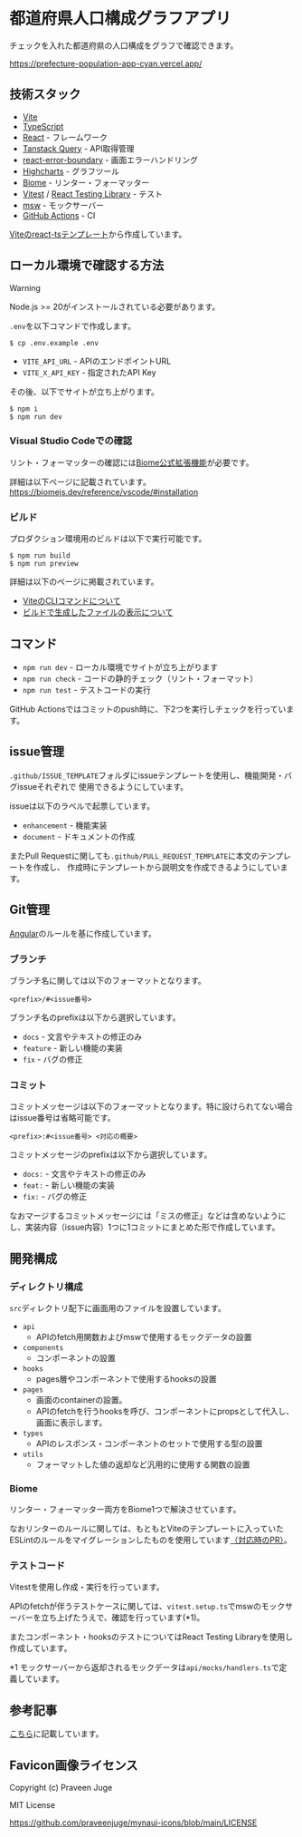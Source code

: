 # 都道府県人口構成グラフアプリ

チェックを入れた都道府県の人口構成をグラフで確認できます。

https://prefecture-population-app-cyan.vercel.app/

## 技術スタック

- [Vite](https://vite.dev/)
- [TypeScript](https://www.typescriptlang.org/) 
- [React](https://react.dev/) - フレームワーク
- [Tanstack Query](https://tanstack.com/query/latest) - API取得管理
- [react-error-boundary](https://github.com/bvaughn/react-error-boundary) - 画面エラーハンドリング
- [Highcharts](https://www.highcharts.com/) - グラフツール
- [Biome](https://biomejs.dev/) - リンター・フォーマッター
- [Vitest](https://vitest.dev/) / [React Testing Library](https://testing-library.com/docs/react-testing-library/intro) - テスト
- [msw](https://mswjs.io/) - モックサーバー
- [GitHub Actions](https://docs.github.com/en/actions) - CI

[Viteのreact-tsテンプレート](https://vite.dev/guide/#scaffolding-your-first-vite-project)から作成しています。

## ローカル環境で確認する方法

> [!WARNING]
> Node.js >= 20がインストールされている必要があります。

`.env`を以下コマンドで作成します。

```shell
$ cp .env.example .env
```

- `VITE_API_URL` - APIのエンドポイントURL
- `VITE_X_API_KEY` - 指定されたAPI Key

その後、以下でサイトが立ち上がります。

```shell
$ npm i
$ npm run dev
```

### Visual Studio Codeでの確認

リント・フォーマッターの確認には[Biome公式拡張機能](https://marketplace.visualstudio.com/items?itemName=biomejs.biome)が必要です。

詳細は以下ページに記載されています。
https://biomejs.dev/reference/vscode/#installation

### ビルド

プロダクション環境用のビルドは以下で実行可能です。

```shell
$ npm run build
$ npm run preview
```

詳細は以下のページに掲載されています。

- [ViteのCLIコマンドについて](https://vite.dev/guide/cli.html#vite-preview)
- [ビルドで生成したファイルの表示について](https://vite.dev/guide/troubleshooting#built-file-does-not-work-because-of-cors-error)

## コマンド

- `npm run dev` - ローカル環境でサイトが立ち上がります
- `npm run check` - コードの静的チェック（リント・フォーマット）
- `npm run test` - テストコードの実行

GitHub Actionsではコミットのpush時に、下2つを実行しチェックを行っています。


## issue管理

`.github/ISSUE_TEMPLATE`フォルダにissueテンプレートを使用し、機能開発・バグissueそれぞれで
使用できるようにしています。

issueは以下のラベルで起票しています。
- `enhancement` - 機能実装
- `document` - ドキュメントの作成

またPull Requestに関しても`.github/PULL_REQUEST_TEMPLATE`に本文のテンプレートを作成し、
作成時にテンプレートから説明文を作成できるようにしています。

## Git管理

[Angular](https://github.com/angular/angular/blob/main/CONTRIBUTING.md#-commit-message-format)のルールを基に作成しています。

### ブランチ

ブランチ名に関しては以下のフォーマットとなります。

```
<prefix>/#<issue番号>
```

ブランチ名のprefixは以下から選択しています。
- `docs` - 文言やテキストの修正のみ
- `feature` - 新しい機能の実装
- `fix` - バグの修正

### コミット

コミットメッセージは以下のフォーマットとなります。特に設けられてない場合はissue番号は省略可能です。

```
<prefix>:#<issue番号> <対応の概要>
```

コミットメッセージのprefixは以下から選択しています。
- `docs:` - 文言やテキストの修正のみ
- `feat:` - 新しい機能の実装
- `fix:` - バグの修正

なおマージするコミットメッセージには「ミスの修正」などは含めないようにし、実装内容（issue内容）1つに1コミットにまとめた形で作成しています。

## 開発構成

### ディレクトリ構成

`src`ディレクトリ配下に画面用のファイルを設置しています。

- `api`
  - APIのfetch用関数およびmswで使用するモックデータの設置
- `components`
  - コンポーネントの設置
- `hooks`  
  - pages層やコンポーネントで使用するhooksの設置
- `pages`  
  - 画面のcontainerの設置。
  - APIのfetchを行うhooksを呼び、コンポーネントにpropsとして代入し、画面に表示します。
- `types`
  - APIのレスポンス・コンポーネントのセットで使用する型の設置
- `utils`
  - フォーマットした値の返却など汎用的に使用する関数の設置

### Biome

リンター・フォーマッター両方をBiome1つで解決させています。

なおリンターのルールに関しては、もともとViteのテンプレートに入っていたESLintのルールをマイグレーションしたものを使用しています[（対応時のPR）](https://github.com/miily8310s/prefecture-population-app/pull/9)。

### テストコード

Vitestを使用し作成・実行を行っています。

APIのfetchが伴うテストケースに関しては、`vitest.setup.ts`でmswのモックサーバーを立ち上げたうえで、確認を行っています(*1)。

またコンポーネント・hooksのテストについてはReact Testing Libraryを使用し作成しています。

*1 モックサーバーから返却されるモックデータは`api/mocks/handlers.ts`で定義しています。

## 参考記事

[こちら](https://github.com/miily8310s/prefecture-population-app/blob/main/REFERENCE.md)に記載しています。

## Favicon画像ライセンス

Copyright (c) Praveen Juge

MIT License

https://github.com/praveenjuge/mynaui-icons/blob/main/LICENSE